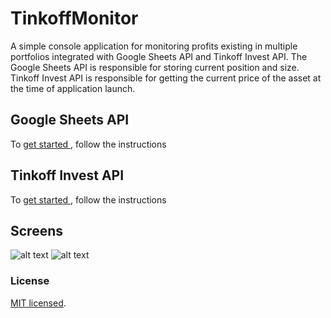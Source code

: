 # TinkoffMonitor
A simple console application for monitoring profits existing in multiple portfolios integrated with Google Sheets API and Tinkoff Invest API. The Google Sheets API is responsible for storing current position and size. Tinkoff Invest API is responsible for getting the current price of the asset at the time of application launch.

## Google Sheets API
To [get started ](https://developers.google.com/api-client-library/dotnet/get_started), follow the instructions

## Tinkoff Invest API
To [get started ](https://www.tinkoff.ru/invest/open-api/), follow the instructions

## Screens
![alt text](https://github.com/TinkoffMonitor/edit/main/public/screen1.png)
![alt text](https://github.com/TinkoffMonitor/edit/main/public/screen2.png)

### License
[MIT licensed](./LICENSE).

